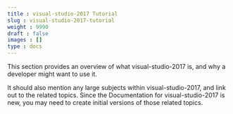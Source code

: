 ```yaml
---
title : visual-studio-2017 Tutorial
slug : visual-studio-2017-tutorial
weight : 9990
draft : false
images : []
type : docs
---
```


This section provides an overview of what visual-studio-2017 is, and why a developer might want to use it.

It should also mention any large subjects within visual-studio-2017, and link out to the related topics.  Since the Documentation for visual-studio-2017 is new, you may need to create initial versions of those related topics.

